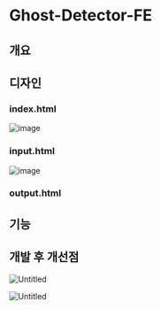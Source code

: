 # Ghost-Detector-FE

## 개요




## 디자인

### index.html

![image](https://github.com/Ghost-Detector/Ghost-Detector-FE/assets/112530022/ec759c94-0078-416b-aa9d-380084b50249)

### input.html

![image](https://github.com/Ghost-Detector/Ghost-Detector-FE/assets/112530022/54e1cc9e-bb9a-4493-bf6e-5cc793b1792f)

### output.html


## 기능


## 개발 후 개선점
![Untitled](https://prod-files-secure.s3.us-west-2.amazonaws.com/2d5f5cc6-2950-4f0e-9b44-596f1715b304/5c3bae1c-764b-4757-b828-dc1f7f32bc47/Untitled.png)

![Untitled](https://prod-files-secure.s3.us-west-2.amazonaws.com/2d5f5cc6-2950-4f0e-9b44-596f1715b304/da16d418-70da-4560-8dac-c064412bc538/Untitled.png)




